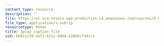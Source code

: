 ```yaml
---
content_type: resource
description: ''
file: https://ol-ocw-studio-app-production.s3.amazonaws.com/courses/5-07sc-biological-chemistry-i-fall-2013/bb011210abf1621c9d6de288bcf3dcc1_56vQ0S2eAjw.srt
file_type: application/x-subrip
resourcetype: Other
title: 3play caption file
uid: bb011210-abf1-621c-9d6d-e288bcf3dcc1
---
```

